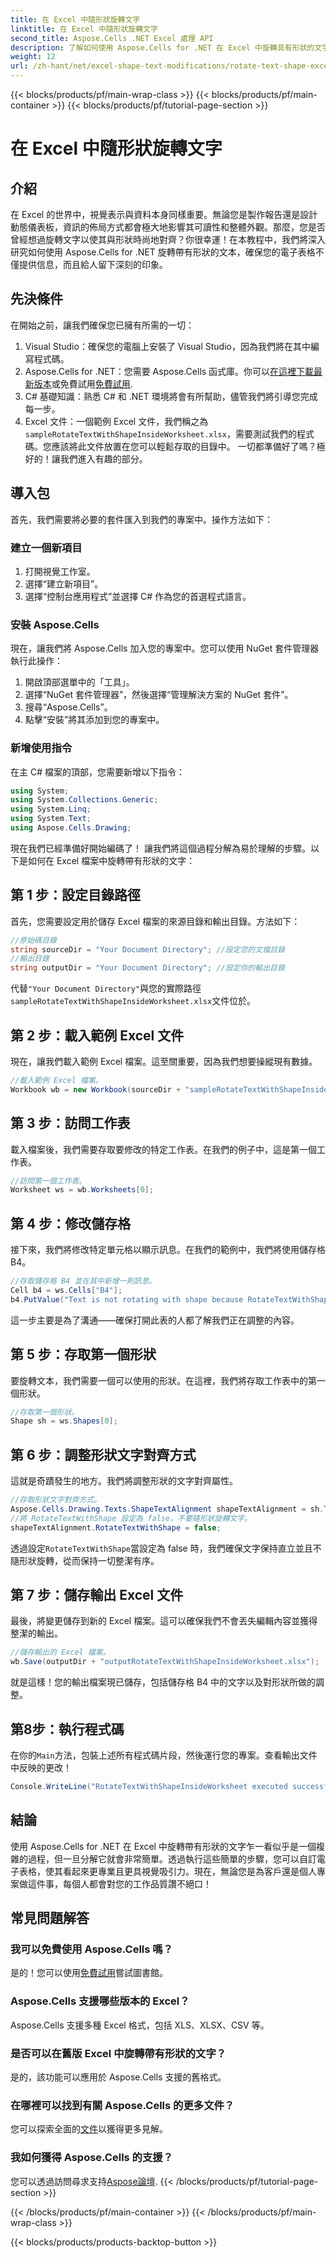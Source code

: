 ```yaml
---
title: 在 Excel 中隨形狀旋轉文字
linktitle: 在 Excel 中隨形狀旋轉文字
second_title: Aspose.Cells .NET Excel 處理 API
description: 了解如何使用 Aspose.Cells for .NET 在 Excel 中旋轉具有形狀的文字。請按照此逐步指南進行完美的 Excel 演示。
weight: 12
url: /zh-hant/net/excel-shape-text-modifications/rotate-text-shape-excel/
---
```


{{< blocks/products/pf/main-wrap-class >}}
{{< blocks/products/pf/main-container >}}
{{< blocks/products/pf/tutorial-page-section >}}

# 在 Excel 中隨形狀旋轉文字

## 介紹
在 Excel 的世界中，視覺表示與資料本身同樣重要。無論您是製作報告還是設計動態儀表板，資訊的佈局方式都會極大地影響其可讀性和整體外觀。那麼，您是否曾經想過旋轉文字以使其與形狀時尚地對齊？你很幸運！在本教程中，我們將深入研究如何使用 Aspose.Cells for .NET 旋轉帶有形狀的文本，確保您的電子表格不僅提供信息，而且給人留下深刻的印象。
## 先決條件
在開始之前，讓我們確保您已擁有所需的一切：
1. Visual Studio：確保您的電腦上安裝了 Visual Studio，因為我們將在其中編寫程式碼。
2.  Aspose.Cells for .NET：您需要 Aspose.Cells 函式庫。你可以[在這裡下載最新版本](https://releases.aspose.com/cells/net/)或免費試用[免費試用](https://releases.aspose.com/).
3. C# 基礎知識：熟悉 C# 和 .NET 環境將會有所幫助，儘管我們將引導您完成每一步。
4.  Excel 文件：一個範例 Excel 文件，我們稱之為`sampleRotateTextWithShapeInsideWorksheet.xlsx`，需要測試我們的程式碼。您應該將此文件放置在您可以輕鬆存取的目錄中。
一切都準備好了嗎？極好的！讓我們進入有趣的部分。
## 導入包
首先，我們需要將必要的套件匯入到我們的專案中。操作方法如下：
### 建立一個新項目
1. 打開視覺工作室。
2. 選擇“建立新項目”。
3. 選擇“控制台應用程式”並選擇 C# 作為您的首選程式語言。
### 安裝 Aspose.Cells
現在，讓我們將 Aspose.Cells 加入您的專案中。您可以使用 NuGet 套件管理器執行此操作：
1. 開啟頂部選單中的「工具」。
2. 選擇“NuGet 套件管理器”，然後選擇“管理解決方案的 NuGet 套件”。
3. 搜尋“Aspose.Cells”。
4. 點擊“安裝”將其添加到您的專案中。
### 新增使用指令
在主 C# 檔案的頂部，您需要新增以下指令：
```csharp
using System;
using System.Collections.Generic;
using System.Linq;
using System.Text;
using Aspose.Cells.Drawing;
```
現在我們已經準備好開始編碼了！
讓我們將這個過程分解為易於理解的步驟。以下是如何在 Excel 檔案中旋轉帶有形狀的文字：
## 第 1 步：設定目錄路徑
首先，您需要設定用於儲存 Excel 檔案的來源目錄和輸出目錄。方法如下：
```csharp
//原始碼目錄
string sourceDir = "Your Document Directory"; //設定您的文檔目錄
//輸出目錄
string outputDir = "Your Document Directory"; //設定你的輸出目錄
```
代替`"Your Document Directory"`與您的實際路徑`sampleRotateTextWithShapeInsideWorksheet.xlsx`文件位於。
## 第 2 步：載入範例 Excel 文件
現在，讓我們載入範例 Excel 檔案。這至關重要，因為我們想要操縱現有數據。
```csharp
//載入範例 Excel 檔案。
Workbook wb = new Workbook(sourceDir + "sampleRotateTextWithShapeInsideWorksheet.xlsx");
```
## 第 3 步：訪問工作表
載入檔案後，我們需要存取要修改的特定工作表。在我們的例子中，這是第一個工作表。
```csharp
//訪問第一個工作表。
Worksheet ws = wb.Worksheets[0];
```
## 第 4 步：修改儲存格
接下來，我們將修改特定單元格以顯示訊息。在我們的範例中，我們將使用儲存格 B4。
```csharp
//存取儲存格 B4 並在其中新增一則訊息。
Cell b4 = ws.Cells["B4"];
b4.PutValue("Text is not rotating with shape because RotateTextWithShape is false.");
```
這一步主要是為了溝通——確保打開此表的人都了解我們正在調整的內容。
## 第 5 步：存取第一個形狀
要旋轉文本，我們需要一個可以使用的形狀。在這裡，我們將存取工作表中的第一個形狀。
```csharp
//存取第一個形狀。
Shape sh = ws.Shapes[0];
```
## 第 6 步：調整形狀文字對齊方式
這就是奇蹟發生的地方。我們將調整形狀的文字對齊屬性。
```csharp
//存取形狀文字對齊方式。
Aspose.Cells.Drawing.Texts.ShapeTextAlignment shapeTextAlignment = sh.TextBody.TextAlignment;
//將 RotateTextWithShape 設定為 false，不要隨形狀旋轉文字。
shapeTextAlignment.RotateTextWithShape = false;
```
透過設定`RotateTextWithShape`當設定為 false 時，我們確保文字保持直立並且不隨形狀旋轉，從而保持一切整潔有序。
## 第 7 步：儲存輸出 Excel 文件
最後，將變更儲存到新的 Excel 檔案。這可以確保我們不會丟失編輯內容並獲得整潔的輸出。
```csharp
//儲存輸出的 Excel 檔案。
wb.Save(outputDir + "outputRotateTextWithShapeInsideWorksheet.xlsx");
```
就是這樣！您的輸出檔案現已儲存，包括儲存格 B4 中的文字以及對形狀所做的調整。
## 第8步：執行程式碼
在你的`Main`方法，包裝上述所有程式碼片段，然後運行您的專案。查看輸出文件中反映的更改！
```csharp
Console.WriteLine("RotateTextWithShapeInsideWorksheet executed successfully.");
```
## 結論
使用 Aspose.Cells for .NET 在 Excel 中旋轉帶有形狀的文字乍一看似乎是一個複雜的過程，但一旦分解它就會非常簡單。透過執行這些簡單的步驟，您可以自訂電子表格，使其看起來更專業且更具視覺吸引力。現在，無論您是為客戶還是個人專案做這件事，每個人都會對您的工作品質讚不絕口！
## 常見問題解答
### 我可以免費使用 Aspose.Cells 嗎？
是的！您可以使用[免費試用](https://releases.aspose.com/)嘗試圖書館。
### Aspose.Cells 支援哪些版本的 Excel？
Aspose.Cells 支援多種 Excel 格式，包括 XLS、XLSX、CSV 等。
### 是否可以在舊版 Excel 中旋轉帶有形狀的文字？
是的，該功能可以應用於 Aspose.Cells 支援的舊格式。
### 在哪裡可以找到有關 Aspose.Cells 的更多文件？
您可以探索全面的[文件](https://reference.aspose.com/cells/net/)以獲得更多見解。
### 我如何獲得 Aspose.Cells 的支援？
您可以透過訪問尋求支持[Aspose論壇](https://forum.aspose.com/c/cells/9).
{{< /blocks/products/pf/tutorial-page-section >}}

{{< /blocks/products/pf/main-container >}}
{{< /blocks/products/pf/main-wrap-class >}}

{{< blocks/products/products-backtop-button >}}

